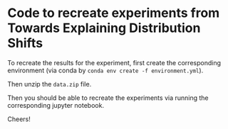 # Code to recreate experiments from Towards Explaining Distribution Shifts

To recreate the results for the experiment, first create the corresponding environment (via conda by `conda env create -f environment.yml`).

Then unzip the `data.zip` file.

Then you should be able to recreate the experiments via running the corresponding jupyter notebook.

Cheers!
